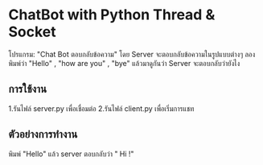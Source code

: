 # ChatBot with Python Thread & Socket

โปรแกรม: "Chat Bot ตอบกลับข้อความ" โดย Server จะตอบกลับข้อความในรูปแบบต่างๆ ลองพิมพ์ว่า "Hello" , "how are you" , "bye" แล้วมาดูกันว่า Server จะตอบกลับว่ายังไง

## การใช้งาน

1.รันไฟล์ server.py เพื่อเชื่อมต่อ
2.รันไฟล์ client.py เพื่อเริ่มการแชท

## ตัวอย่างการทำงาน

พิมพ์ "Hello" แล้ว server ตอบกลับว่า " Hi !"
